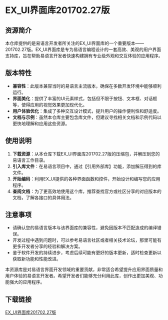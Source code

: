 # EX_UI界面库201702.27版

## 资源简介

本仓库提供的是易语言开发者所关注的EX_UI界面库的一个重要版本——201702.27版。EX_UI界面库是专为易语言编程设计的一套高效、美观的用户界面支持库，旨在帮助易语言开发者快速构建拥有专业级外观和交互体验的应用程序。

## 版本特性

- **兼容性**：此版本兼容当时的易语言主流版本，确保在多数开发环境中能够顺利运行。
- **界面美化**：提供了丰富的UI元素样式，包括但不限于按钮、文本框、对话框等，使得应用的视觉效果更加现代化。
- **用户体验优化**：集成了多种交互设计模式，提升用户的操作便利性和舒适度。
- **文档与示例**：虽然本仓库主要包含库文件，但建议寻找相关文档和示例代码以更快地理解和应用这些资源。

## 使用说明

1. **下载资源**：从本仓库下载EX_UI界面库201702.27版的压缩包，并解压到您的易语言工作目录。
2. **引入库文件**：在易语言项目中，通过【引用外部库】功能，添加解压得到的库文件。
3. **开始编码**：利用EX_UI提供的各种界面函数和控件，开始设计和编写您的应用程序。
4. **查阅文档**：为了更高效地使用这个库，推荐查找官方或社区分享的对应版本的文档，了解各接口的具体用法。

## 注意事项

- 请确认您的易语言版本与该界面库的兼容性，避免因版本不匹配造成的编译错误。
- 开发过程中遇到问题时，可以参考易语言社区或者相关技术论坛，那里可能有更多开发者分享的经验和解决方案。
- 鉴于软件开发的持续进步，考虑后续可能有更好的版本更新，适时检查更新以获取新功能和性能改进。

本资源库是对易语言界面开发领域的重要贡献，非常适合希望提升应用界面质量和用户体验的易语言开发者。希望开发者们能够充分利用此库，创作出更加美观、功能强大的应用程序。

## 下载链接

[EX_UI界面库201702.27版](https://pan.quark.cn/s/e75abe9ba5f6)